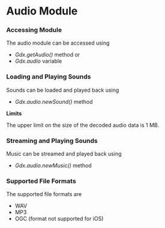 # Audio Module

### Accessing Module

The audio module can be accessed using

* *Gdx.getAudio()* method or
* *Gdx.audio* variable

### Loading and Playing Sounds

Sounds can be loaded and played back using

* *Gdx.audio.newSound()* method

**Limits**

The upper limit on the size of the decoded audio data is 1 MB.

### Streaming and Playing Sounds

Music can be streamed and played back using

* *Gdx.audio.newMusic()* method

### Supported File Formats

The supported file formats are

* WAV
* MP3
* OGC (format not supported for iOS)


